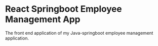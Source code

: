 # React Springboot Employee Management App

The front end application of my Java-springboot employee management application.
